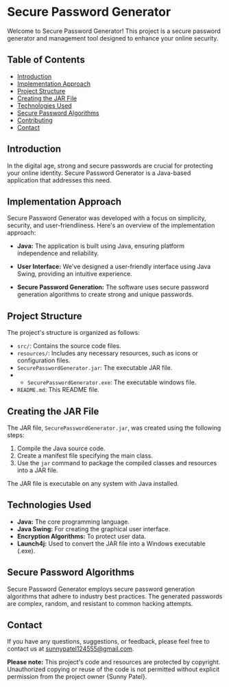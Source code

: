 # Secure Password Generator

Welcome to Secure Password Generator! This project is a secure password generator and management tool designed to enhance your online security.

## Table of Contents

- [Introduction](#introduction)
- [Implementation Approach](#implementation-approach)
- [Project Structure](#project-structure)
- [Creating the JAR File](#creating-the-jar-file)
- [Technologies Used](#technologies-used)
- [Secure Password Algorithms](#secure-password-algorithms)
- [Contributing](#contributing)
- [Contact](#contact)

## Introduction

In the digital age, strong and secure passwords are crucial for protecting your online identity. Secure Password Generator is a Java-based application that addresses this need.

## Implementation Approach

Secure Password Generator was developed with a focus on simplicity, security, and user-friendliness. Here's an overview of the implementation approach:

- **Java:** The application is built using Java, ensuring platform independence and reliability.

- **User Interface:** We've designed a user-friendly interface using Java Swing, providing an intuitive experience.

- **Secure Password Generation:** The software uses secure password generation algorithms to create strong and unique passwords.


## Project Structure

The project's structure is organized as follows:

- `src/`: Contains the source code files.
- `resources/`: Includes any necessary resources, such as icons or configuration files.
- `SecurePasswordGenerator.jar`: The executable JAR file.
- - `SecurePasswordGenerator.exe`: The executable windows file.
- `README.md`: This README file.

## Creating the JAR File

The JAR file, `SecurePasswordGenerator.jar`, was created using the following steps:

1. Compile the Java source code.
2. Create a manifest file specifying the main class.
3. Use the `jar` command to package the compiled classes and resources into a JAR file.

The JAR file is executable on any system with Java installed.

## Technologies Used

- **Java:** The core programming language.
- **Java Swing:** For creating the graphical user interface.
- **Encryption Algorithms:** To protect user data.
- **Launch4j:** Used to convert the JAR file into a Windows executable (.exe).

## Secure Password Algorithms

Secure Password Generator employs secure password generation algorithms that adhere to industry best practices. The generated passwords are complex, random, and resistant to common hacking attempts.

## Contact

If you have any questions, suggestions, or feedback, please feel free to contact us at sunnypatel124555@gmail.com.

**Please note:** This project's code and resources are protected by copyright. Unauthorized copying or reuse of the code is not permitted without explicit permission from the project owner {Sunny Patel}.
